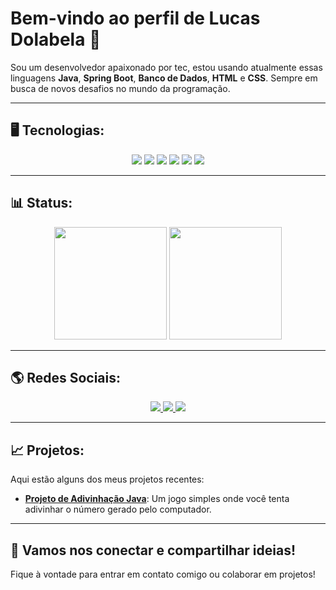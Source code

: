 # Bem-vindo ao perfil de Lucas Dolabela 🤠

Sou um desenvolvedor apaixonado por tec, estou usando atualmente essas linguagens **Java**, **Spring Boot**, **Banco de Dados**, **HTML** e **CSS**. Sempre em busca de novos desafios no mundo da programação.

---

## 🖥️ Tecnologias:
<div align="center">
  <img src="https://img.shields.io/badge/-SpringBoot-6DB33F?style=flat-square&logo=springboot&logoColor=white"/>
  <img src="https://img.shields.io/badge/-Java-007396?style=flat-square&logo=java&logoColor=white"/>
  <img src="https://img.shields.io/badge/-PostgreSQL-336791?style=flat-square&logo=postgresql&logoColor=white"/>
  <img src="https://img.shields.io/badge/-MySQL-4479A1?style=flat-square&logo=mysql&logoColor=white"/>
  <img src="https://img.shields.io/badge/-MongoDB-47A248?style=flat-square&logo=mongodb&logoColor=white"/>
  <img src="https://img.shields.io/badge/-C-A8B9CC?style=flat-square&logo=c&logoColor=white"/>
</div>

---

## 📊 Status:
<div align="center">
  <img height="180em" src="https://github-readme-stats.vercel.app/api?username=dolabelaa&show_icons=true&theme=dark&include_all_commits=true&count_private=true"/>
  <img height="180em" src="https://github-readme-stats.vercel.app/api/top-langs/?username=dolabelaa&layout=compact&langs_count=7&theme=dark"/>
</div>

---

## 🌎 Redes Sociais:
<div align="center">
  <a href="https://www.instagram.com/dolabela.dev/" target="_blank">
    <img src="https://img.shields.io/badge/-Instagram-E4405F?style=for-the-badge&logo=instagram&logoColor=white">
  </a>
  <a href="mailto:dolabela.dev@gmail.com">
    <img src="https://img.shields.io/badge/Gmail-D14836?style=for-the-badge&logo=gmail&logoColor=white">
  </a>
  <a href="https://www.linkedin.com/in/lucas-dolabela-14390b2ab/" target="_blank">
    <img src="https://img.shields.io/badge/-LinkedIn-0077B5?style=for-the-badge&logo=linkedin&logoColor=white">
  </a>
</div>

---

## 📈 Projetos:
Aqui estão alguns dos meus projetos recentes:

- [**Projeto de Adivinhação Java**](https://github.com/Dolabelaa/jogo-adivinhacao.git): Um jogo simples onde você tenta adivinhar o número gerado pelo computador.

---

## 🚀 Vamos nos conectar e compartilhar ideias!
Fique à vontade para entrar em contato comigo ou colaborar em projetos! 
